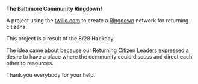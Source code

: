 **The Baltimore Community Ringdown!**

A project using the [twilio.com](twilio.com) to create a [Ringdown](https://en.wikipedia.org/wiki/Ringdown) network for returning citizens.

This project is a result of the 8/28 Hackday. 

The idea came about because our Returning Citizen Leaders expressed a desire to have a place where the community could discuss and direct each other to resources.

Thank you everybody for your help.
